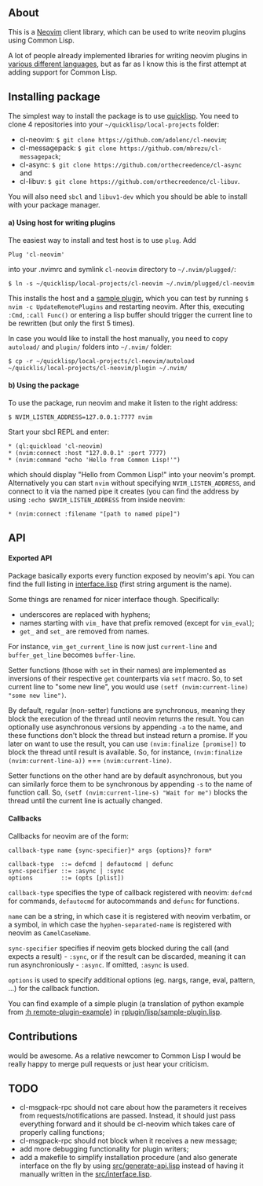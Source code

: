 ## About
This is a [Neovim](http://neovim.io/) client library, which can be used to write neovim plugins using Common Lisp.

A lot of people already implemented libraries for writing neovim plugins in [various different languages](https://github.com/neovim/neovim/wiki/Related-projects#api-clients), but as far as I know this is the first attempt at adding support for Common Lisp.

## Installing package
The simplest way to install the package is to use [quicklisp](https://www.quicklisp.org/). You need to clone 4 repositories into your `~/quicklisp/local-projects` folder:
 - cl-neovim: `$ git clone https://github.com/adolenc/cl-neovim`;
 - cl-messagepack: `$ git clone https://github.com/mbrezu/cl-messagepack`;
 - cl-async: `$ git clone https://github.com/orthecreedence/cl-async` and
 - cl-libuv: `$ git clone https://github.com/orthecreedence/cl-libuv`.

You will also need `sbcl` and `libuv1-dev` which you should be able to install with your package manager.

#### a) Using host for writing plugins
The easiest way to install and test host is to use `plug`. Add

    Plug 'cl-neovim'

into your .nvimrc and symlink `cl-neovim` directory to `~/.nvim/plugged/`:

    $ ln -s ~/quicklisp/local-projects/cl-neovim ~/.nvim/plugged/cl-neovim

This installs the host and a [sample plugin](https://github.com/adolenc/cl-neovim/blob/master/rplugin/lisp/sample-plugin.lisp), which you can test by running `$ nvim -c UpdateRemotePlugins` and restarting neovim. After this, executing `:Cmd`, `:call Func()` or entering a lisp buffer should trigger the current line to be rewritten (but only the first 5 times).

In case you would like to install the host manually, you need to copy `autoload/` and `plugin/` folders into `~/.nvim/` folder:

    $ cp -r ~/quicklisp/local-projects/cl-neovim/autoload ~/quicklis/local-projects/cl-neovim/plugin ~/.nvim/

#### b) Using the package
To use the package, run neovim and make it listen to the right address:

    $ NVIM_LISTEN_ADDRESS=127.0.0.1:7777 nvim

Start your sbcl REPL and enter:

    * (ql:quickload 'cl-neovim)
    * (nvim:connect :host "127.0.0.1" :port 7777)
    * (nvim:command "echo 'Hello from Common Lisp!'")

which should display "Hello from Common Lisp!" into your neovim's prompt. Alternatively you can start `nvim` without specifying `NVIM_LISTEN_ADDRESS`, and connect to it via the named pipe it creates (you can find the address by using `:echo $NVIM_LISTEN_ADDRESS` from inside neovim:

    * (nvim:connect :filename "[path to named pipe]")

## API
#### Exported API
Package basically exports every function exposed by neovim's api. You can find the full listing in [interface.lisp](https://github.com/adolenc/cl-neovim/blob/master/src/interface.lisp#L50-L166) (first string argument is the name).

Some things are renamed for nicer interface though. Specifically:
- underscores are replaced with hyphens;
- names starting with `vim_` have that prefix removed (except for `vim_eval`);
- `get_` and `set_` are removed from names.

For instance, `vim_get_current_line` is now just `current-line` and `buffer_get_line` becomes `buffer-line`.

Setter functions (those with `set` in their names) are implemented as inversions of their respective `get` counterparts via `setf` macro. So, to set current line to "some new line", you would use `(setf (nvim:current-line) "some new line")`.

By default, regular (non-setter) functions are synchronous, meaning they block the execution of the thread until neovim returns the result. You can optionally use asynchronous versions by appending `-a` to the name, and these functions don't block the thread but instead return a promise. If you later on want to use the result, you can use `(nvim:finalize [promise])` to block the thread until result is available. So, for instance, `(nvim:finalize (nvim:current-line-a))` === `(nvim:current-line)`.

Setter functions on the other hand are by default asynchronous, but you can similarly force them to be synchronous by appending `-s` to the name of function call. So, `(setf (nvim:current-line-s) "Wait for me")` blocks the thread until the current line is actually changed.

#### Callbacks
Callbacks for neovim are of the form:
````
callback-type name {sync-specifier}* args {options}? form*

callback-type  ::= defcmd | defautocmd | defunc
sync-specifier ::= :async | :sync
options        ::= (opts [plist])
````
`callback-type` specifies the type of callback registered with neovim: `defcmd` for commands, `defautocmd` for autocommands and `defunc` for functions.

`name` can be a string, in which case it is registered with neovim verbatim, or a symbol, in which case the `hyphen-separated-name` is registered with neovim as `CamelCaseName`.

`sync-specifier` specifies if neovim gets blocked during the call (and expects a result) - `:sync`, or if the result can be discarded, meaning it can run asynchroniously - `:async`. If omitted, `:async` is used.

`options` is used to specify additional options (eg. nargs, range, eval, pattern, ...) for the callback function.

You can find example of a simple plugin (a translation of python example from [:h remote-plugin-example](http://neovim.io/doc/user/remote_plugin.html#remote-plugin-example)) in [rplugin/lisp/sample-plugin.lisp](https://github.com/adolenc/cl-neovim/blob/master/rplugin/lisp/sample-plugin.lisp).

## Contributions
would be awesome. As a relative newcomer to Common Lisp I would be really happy to merge pull requests or just hear your criticism.

## TODO
 - cl-msgpack-rpc should not care about how the parameters it receives from requests/notifications are passed. Instead, it should just pass everything forward and it should be cl-neovim which takes care of properly calling functions;
 - cl-msgpack-rpc should not block when it receives a new message;
 - add more debugging functionality for plugin writers;
 - add a makefile to simplify installation procedure (and also generate interface on the fly by using [src/generate-api.lisp](https://github.com/adolenc/cl-neovim/blob/master/src/generate-api.lisp) instead of having it manually written in the [src/interface.lisp](https://github.com/adolenc/cl-neovim/blob/master/src/interface.lisp).
